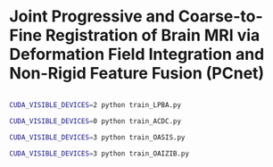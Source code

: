#  Joint Progressive and Coarse-to-Fine Registration of Brain MRI via Deformation Field Integration and Non-Rigid Feature Fusion (PCnet)

```bash

CUDA_VISIBLE_DEVICES=2 python train_LPBA.py

CUDA_VISIBLE_DEVICES=0 python train_ACDC.py

CUDA_VISIBLE_DEVICES=3 python train_OASIS.py

CUDA_VISIBLE_DEVICES=3 python train_OAIZIB.py

```
